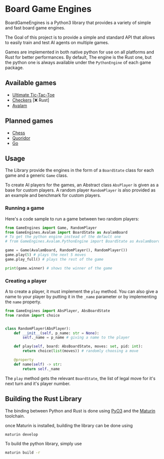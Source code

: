 # Board Game Engines

BoardGameEngines is a Python3 library that provides a variety of simple and fast board game engines. 

The Goal of this project is to provide a simple and standard API that allows to easily train and test AI agents on multiple games.

Games are implemented in both native python for use on all platforms and Rust for better performances. By default, The engine is the Rust one, but the python one is always available under the `PythonEngine` of each game package.

## Available games

- [Ultimate Tic-Tac-Toe](https://en.wikipedia.org/wiki/Ultimate_tic-tac-toe)
- [Checkers](https://en.wikipedia.org/wiki/Checkers) [❌ Rust]
- [Avalam](https://www.elo-games.com/en/games/967540-avalam) 

## Planned games
- [Chess](https://en.wikipedia.org/wiki/Chess)
- [Quoridor](https://en.wikipedia.org/wiki/Quoridor)
- [Go](https://en.wikipedia.org/wiki/Go_(game))

## Usage
The Library provide the engines in the form of a `BoardState` class for each game and a generic `Game` class. 

To create AI players for the games, an Abstract class `AbsPlayer` is given as a base for custom players. A random player `RandomPlayer` is also provided as an example and benchmark for custom players. 

### Running a game
Here's a code sample to run a game between two random players:
```Python
from GameEngines import Game, RandomPlayer
from GameEngines.Avalam import BoardState as AvalamBoard
# To get the python engine instead of the default one
# from GameEngines.Avalam.PythonEngine import BoardState as AvalamBoard

game = Game(AvalamBoard, RandomPlayer(), RandomPlayer())
game.play(5) # plays the next 5 moves
game.play_full() # plays the rest of the game

print(game.winner) # shows the winner of the game
```

### Creating a player

A to create a player, it must implement the `play` method. You can also give a name to your player by putting it in the `_name` parameter or by implementing the `name` property.
```python
from GameEngines import AbsPlayer, AbsBoardState
from random import choice


class RandomPlayer(AbsPlayer):
    def __init__(self, p_name: str = None):
        self._name = p_name # giving a name to the player

    def play(self, board: AbsBoardState, moves: set, pid: int):
        return choice(list(moves)) # randomly choosing a move

    @property
    def name(self) -> str:
        return self._name
```
The `play` method gets the relevant `BoardState`, the list of legal move for it's next turn and it's player number.

## Building the Rust Library
The binding between Python and Rust is done using [PyO3](https://pyo3.rs/v0.22.5/) and the [Maturin](https://www.maturin.rs/) toolchain.

once Maturin is installed, building the library can be done using
```Bash
maturin develop
```

To build the python library, simply use  
```Bash
maturin build -r
```
